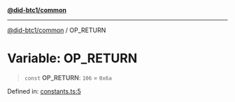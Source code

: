 [**@did-btc1/common**](../README.md)

***

[@did-btc1/common](../globals.md) / OP\_RETURN

# Variable: OP\_RETURN

> `const` **OP\_RETURN**: `106` = `0x6a`

Defined in: [constants.ts:5](https://github.com/dcdpr/did-btc1-js/blob/751aedd75738c26882a2149e644ae32b9e424707/packages/common/src/constants.ts#L5)
